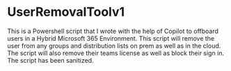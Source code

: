 # UserRemovalToolv1
This is a Powershell script that I wrote with the help of Copilot to offboard users in a Hybrid Microsoft 365 Environment. This script will remove the user from any groups and distribution lists on prem as well as in the cloud. The script will also remove their teams license as well as block their sign in. The script has been sanitized. 
